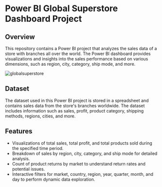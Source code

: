 # Power BI Global Superstore Dashboard Project

## Overview
This repository contains a Power BI project that analyzes the sales data of a store with branches all over the world. The Power BI dashboard provides visualizations and insights into the sales performance based on various dimensions, such as region, city, category, ship mode, and more.


![globalsuperstore](https://github.com/Naiseenata/Powerbi-Project/assets/133760008/1c05e1f1-1591-4b62-96ba-7a264e938cc7)


## Dataset
The dataset used in this Power BI project is stored in a spreadsheet and contains sales data from the store's branches worldwide. The dataset includes information such as sales, profit, product category, shipping methods, regions, cities, and more.
## Features
- Visualizations of total sales, total profit, and total products sold during the specified time period.
- Breakdown of sales by region, city, category, and ship mode for detailed analysis.
- Count of product returns by market to understand return rates and potential issues.
- Interactive filters for market, country, region, year, quarter, month, and day to perform dynamic data exploration.
